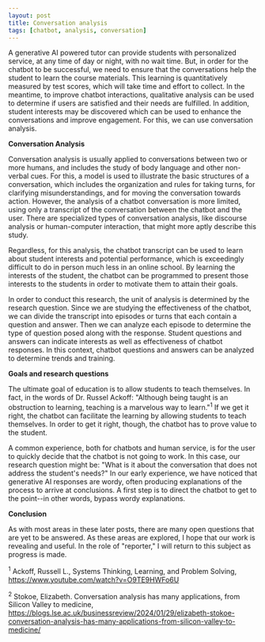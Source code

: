 ```yaml
---
layout: post
title: Conversation analysis
tags: [chatbot, analysis, conversation]
---
```


A generative AI powered tutor can provide students with personalized service, at any time of day or night, with no wait time.  But, in order for the chatbot to be successful, we need to ensure that the conversations help the student to learn the course materials.  This learning is quantitatively measured by test scores, which will take time and effort to collect.  In the meantime, to improve chatbot interactions, qualitative analysis can be used to determine if users are satisfied and their needs are fulfilled.  In addition, student interests may be discovered which can be used to enhance the conversations and improve engagement.  For this, we can use conversation analysis.

**Conversation Analysis**

Conversation analysis is usually applied to conversations between two or more humans, and includes the study of body language and other non-verbal cues.  For this, a model is used to illustrate the basic structures of a conversation, which includes the organization and rules for taking turns, for clarifying misunderstandings, and for moving the conversation towards action.  However, the analysis of a chatbot conversation is more limited, using only a transcript of the conversation between the chatbot and the user.  There are specialized types of conversation analysis, like discourse analysis or human-computer interaction, that might more aptly describe this study.  

Regardless, for this analysis, the chatbot transcript can be used to learn about student interests and potential performance, which is exceedingly difficult to do in person much less in an online school.  By learning the interests of the student, the chatbot can be programmed to present those interests to the students in order to motivate them to attain their goals. 

In order to conduct this research, the unit of analysis is determined by the research question.  Since we are studying the effectiveness of the chatbot, we can divide the transcript into episodes or turns that each contain a question and answer.  Then we can analyze each episode to determine the type of question posed along with the response.  Student questions and answers can indicate interests as well as effectiveness of chatbot responses.  In this context, chatbot questions and answers can be analyzed to determine trends and training.

**Goals and research questions**

The ultimate goal of education is to allow students to teach themselves.  In fact, in the words of Dr. Russel Ackoff:  "Although being taught is an obstruction to learning, teaching is a marvelous way to learn."<sup>1</sup>  If we get it right, the chatbot can facilitate the learning by allowing students to teach themselves.  In order to get it right, though, the chatbot has to prove value to the student.

A common experience, both for chatbots and human service, is for the user to quickly decide that the chatbot is not going to work.  In this case, our research question might be:  "What is it about the conversation that does not address the student's needs?"  In our early experience, we have noticed that generative AI responses are wordy, often producing explanations of the process to arrive at conclusions.  A first step is to direct the chatbot to get to the point--in other words, bypass wordy explanations. 

**Conclusion**

As with most areas in these later posts, there are many open questions that are yet to be answered.  As these areas are explored, I hope that our work is revealing and useful.  In the role of "reporter," I will return to this subject as progress is made.

<sup>1</sup> Ackoff, Russell L., Systems Thinking, Learning, and Problem Solving, https://www.youtube.com/watch?v=O9TE9HWFo6U

<sup>2</sup> Stokoe, Elizabeth.  Conversation analysis has many applications, from Silicon Valley to medicine, https://blogs.lse.ac.uk/businessreview/2024/01/29/elizabeth-stokoe-conversation-analysis-has-many-applications-from-silicon-valley-to-medicine/
